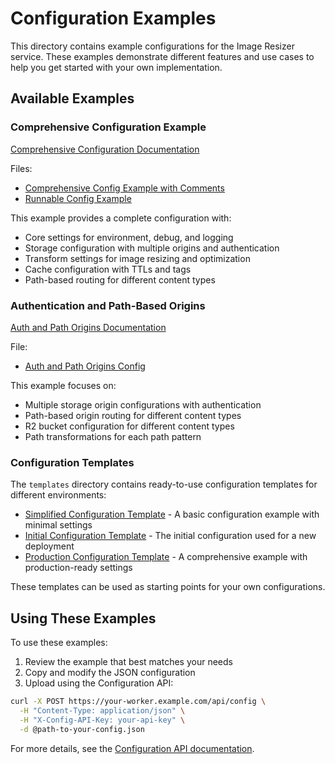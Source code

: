 # Configuration Examples

This directory contains example configurations for the Image Resizer service. These examples demonstrate different features and use cases to help you get started with your own implementation.

## Available Examples

### Comprehensive Configuration Example

[Comprehensive Configuration Documentation](./comprehensive-config.md)

Files:
- [Comprehensive Config Example with Comments](./comprehensive-config-example.jsonc)
- [Runnable Config Example](./comprehensive-config-runnable.json)

This example provides a complete configuration with:
- Core settings for environment, debug, and logging
- Storage configuration with multiple origins and authentication
- Transform settings for image resizing and optimization
- Cache configuration with TTLs and tags
- Path-based routing for different content types

### Authentication and Path-Based Origins

[Auth and Path Origins Documentation](./auth-path-origins.md)

File:
- [Auth and Path Origins Config](./auth-and-path-origins-config.json)

This example focuses on:
- Multiple storage origin configurations with authentication
- Path-based origin routing for different content types
- R2 bucket configuration for different content types
- Path transformations for each path pattern

### Configuration Templates

The `templates` directory contains ready-to-use configuration templates for different environments:

- [Simplified Configuration Template](./templates/example-simplified-config.json) - A basic configuration example with minimal settings
- [Initial Configuration Template](./templates/initial-config.json) - The initial configuration used for a new deployment
- [Production Configuration Template](./templates/production-config.json) - A comprehensive example with production-ready settings

These templates can be used as starting points for your own configurations.

## Using These Examples

To use these examples:

1. Review the example that best matches your needs
2. Copy and modify the JSON configuration
3. Upload using the Configuration API:

```bash
curl -X POST https://your-worker.example.com/api/config \
  -H "Content-Type: application/json" \
  -H "X-Config-API-Key: your-api-key" \
  -d @path-to-your-config.json
```

For more details, see the [Configuration API documentation](../core/configuration-api.md).